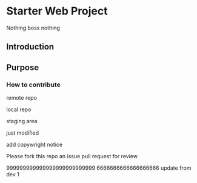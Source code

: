 # Starter Web Project
Nothing boss nothing
## Introduction
## Purpose
### How to contribute

remote repo

local repo

staging area

just modified

add copywright notice

Please fork this repo an issue pull request for review

999999999999999999999999999 6666666666666666666
update from dev 1
